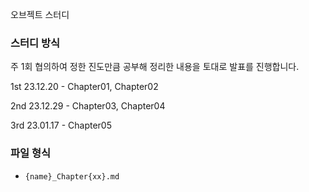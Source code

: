 오브젝트 스터디

### 스터디 방식
주 1회 협의하여 정한 진도만큼 공부해 정리한 내용을 토대로 발표를 진행합니다.

1st 23.12.20 - Chapter01, Chapter02

2nd 23.12.29 - Chapter03, Chapter04

3rd 23.01.17 - Chapter05

### 파일 형식
- `{name}_Chapter{xx}.md`
